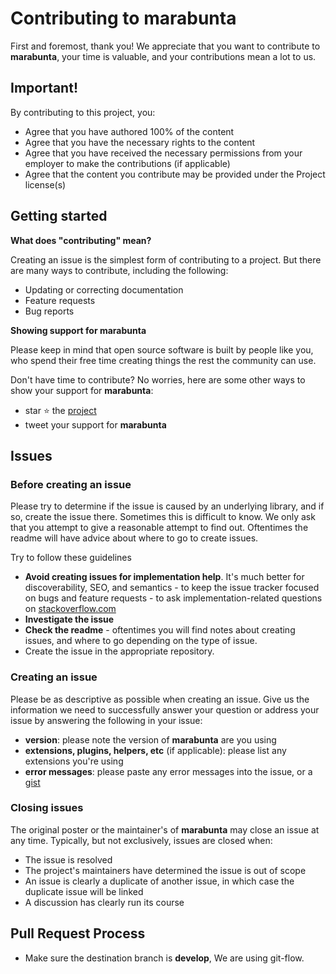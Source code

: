 # Contributing to marabunta

First and foremost, thank you! We appreciate that you want to contribute to
**marabunta**, your time is valuable, and your contributions mean a lot to us.

## Important!

By contributing to this project, you:

* Agree that you have authored 100% of the content
* Agree that you have the necessary rights to the content
* Agree that you have received the necessary permissions from your employer to make the contributions (if applicable)
* Agree that the content you contribute may be provided under the Project license(s)

## Getting started

**What does "contributing" mean?**

Creating an issue is the simplest form of contributing to a project. But there
are many ways to contribute, including the following:

- Updating or correcting documentation
- Feature requests
- Bug reports

**Showing support for marabunta**

Please keep in mind that open source software is built by people like you, who
spend their free time creating things the rest the community can use.

Don't have time to contribute? No worries, here are some other ways to show your
support for **marabunta**:

- star :star: the [project](https://github.com/marabunta/marabunta)
- tweet your support for **marabunta**

## Issues

### Before creating an issue

Please try to determine if the issue is caused by an underlying library, and if
so, create the issue there. Sometimes this is difficult to know. We only ask
that you attempt to give a reasonable attempt to find out. Oftentimes the readme
will have advice about where to go to create issues.

Try to follow these guidelines

- **Avoid creating issues for implementation help**. It's much better for discoverability, SEO, and semantics - to keep the issue tracker focused on bugs and feature requests - to ask implementation-related questions on [stackoverflow.com][so]
- **Investigate the issue**
- **Check the readme** - oftentimes you will find notes about creating issues, and where to go depending on the type of issue.
- Create the issue in the appropriate repository.

### Creating an issue

Please be as descriptive as possible when creating an issue. Give us the information we need to successfully answer your question or address your issue by answering the following in your issue:

- **version**: please note the version of **marabunta** are you using
- **extensions, plugins, helpers, etc** (if applicable): please list any extensions you're using
- **error messages**: please paste any error messages into the issue, or a [gist](https://gist.github.com/)

### Closing issues

The original poster or the maintainer's of **marabunta** may close an issue at
any time. Typically, but not exclusively, issues are closed when:

- The issue is resolved
- The project's maintainers have determined the issue is out of scope
- An issue is clearly a duplicate of another issue, in which case the duplicate issue will be linked
- A discussion has clearly run its course


## Pull Request Process

- Make sure the destination branch is **develop**, We are using git-flow.


[so]: http://stackoverflow.com/questions/tagged/marabunta
